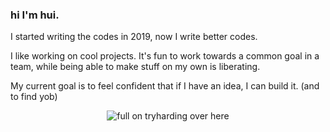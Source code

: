 ### hi I'm hui.

I started writing the codes in 2019, now I write better codes. 

I like working on cool projects. It's fun to work towards a common goal in a team, while being able to make stuff on my own is liberating. 

My current goal is to feel confident that if I have an idea, I can build it. (and to find yob)

<div align='center'><img src='https://64.media.tumblr.com/tumblr_lion5iBzlc1qi7neio1_400.png' alt='full on tryharding over here' /></div>
